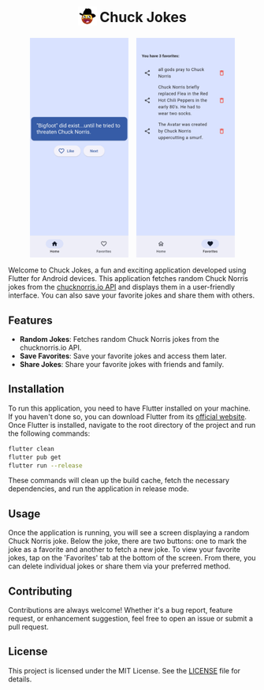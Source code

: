 <h1 align="center">
  <sub>
    <img src="assets/icon/icon.png" height="38" width="38">
  </sub>
  Chuck Jokes
</h1>

<p align="center">
 <img src="assets/screenshot-home.png" width="200">
  &nbsp;&nbsp;
 <img src="assets/screenshot-favorites.png" width="200">
</p>

Welcome to Chuck Jokes, a fun and exciting application developed using Flutter for Android devices. This application fetches random Chuck Norris jokes from the [chucknorris.io API](https://api.chucknorris.io/) and displays them in a user-friendly interface. You can also save your favorite jokes and share them with others.

## Features

* **Random Jokes**: Fetches random Chuck Norris jokes from the chucknorris.io API.
* **Save Favorites**: Save your favorite jokes and access them later.
* **Share Jokes**: Share your favorite jokes with friends and family.

## Installation

To run this application, you need to have Flutter installed on your machine. If you haven't done so, you can download Flutter from its [official website](https://flutter.dev/). Once Flutter is installed, navigate to the root directory of the project and run the following commands:

```bash
flutter clean
flutter pub get
flutter run --release
```

These commands will clean up the build cache, fetch the necessary dependencies, and run the application in release mode.

## Usage

Once the application is running, you will see a screen displaying a random Chuck Norris joke. Below the joke, there are two buttons: one to mark the joke as a favorite and another to fetch a new joke. To view your favorite jokes, tap on the 'Favorites' tab at the bottom of the screen. From there, you can delete individual jokes or share them via your preferred method.

## Contributing

Contributions are always welcome! Whether it's a bug report, feature request, or enhancement suggestion, feel free to open an issue or submit a pull request.

## License

This project is licensed under the MIT License. See the [LICENSE](LICENSE) file for details.

